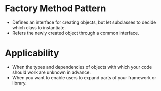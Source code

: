 # Factory Method Pattern
* Defines an interface for creating objects, but let subclasses to decide which class to instantiate.
* Refers the newly created object through a common interface.

# Applicability 
* When the types and dependencies of objects with which your code should work are unknown in advance.
* When you want to enable users to expand parts of your framework or library.
